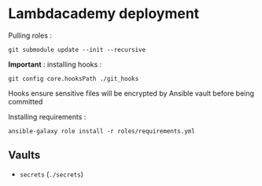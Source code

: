 # Lambdacademy deployment


Pulling roles :

```
git submodule update --init --recursive
```

**Important** : installing hooks :

```
git config core.hooksPath ./git_hooks
```

Hooks ensure sensitive files will be encrypted by Ansible vault before being committed

Installing requirements :

```
ansible-galaxy role install -r roles/requirements.yml
```

## Vaults

- `secrets` (`./secrets`)


